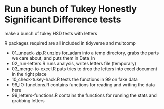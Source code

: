 # Run a bunch of Tukey Honestly Significant Difference tests
make a bunch of tukey HSD tests with letters

R packages required are all included in tidyverse and multcomp

* 01_unpack-zip.R unzips for_adam into a temp directory, grabs the parts we care about, and puts them in Data_In
* 02_run-letters.R runs analysis, writes letters file (temporary)
* 03_merge-to-excel.R puts tries to drop the letters into excel document in the right place
* 10_check-tukey-hack.R tests the functions in 99 on fake data
* 99_IO-functions.R contains functions for reading and writing the data here
* 99_letters-functions.R contains the functions for running the stats and grabbing letters


